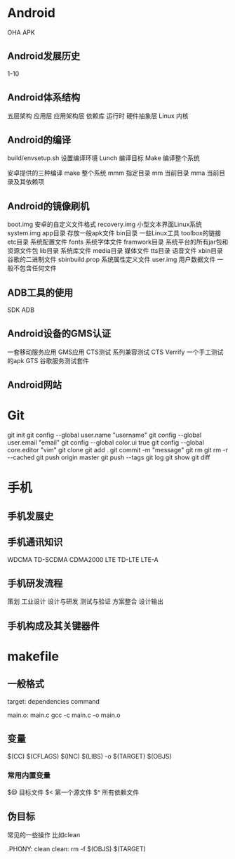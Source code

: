 # Android
OHA APK
## Android发展历史
1-10
## Android体系结构
五层架构
应用层
应用架构层
依赖库 运行时
硬件抽象层
Linux 内核
## Android的编译
build/envsetup.sh 设置编译环境
Lunch 编译目标
Make 编译整个系统

安卓提供的三种编译
make 整个系统
mmm 指定目录
mm 当前目录
mma 当前目录及其依赖项
## Android的镜像刷机
boot.img 安卓的自定义文件格式
recovery.img 小型文本界面Linux系统
system.img 
app目录 存放一般apk文件
bin目录 一些Linux工具 toolbox的链接
etc目录 系统配置文件
fonts 系统字体文件
framwork目录 系统平台的所有jar包和资源文件包
lib目录 系统库文件
media目录 媒体文件
tts目录 语音文件
xbin目录 谷歌的二进制文件
sbinbuild.prop 系统属性定义文件
user.img 用户数据文件 一般不包含任何文件
## ADB工具的使用
SDK
ADB

## Android设备的GMS认证
一套移动服务应用
GMS应用
CTS测试 系列兼容测试
CTS Verrify 一个手工测试的apk
GTS 谷歌服务测试套件
## Android网站

# Git
git init
git config --global user.name "username"
git config --global user.email "email"
git config --global color.ui true
git config --global core.editor "vim"
git clone
git add .
git commit -m "message"
git rm
git rm -r --cached
git push origin master
git push --tags
git log
git show
git diff

# 手机
## 手机发展史
## 手机通讯知识
WDCMA TD-SCDMA CDMA2000
LTE TD-LTE LTE-A

## 手机研发流程
策划 工业设计 设计与研发 测试与验证 方案整合 设计输出

## 手机构成及其关键器件

# makefile
## 一般格式
target: dependencies
    command

main.o: main.c
    gcc -c main.c -o main.o

## 变量
\$(CC) \$(CFLAGS) \$(INC) \$(LIBS) -o \$(TARGET) \$(OBJS)
### 常用内置变量
\$@ 目标文件
\$< 第一个源文件
\$^ 所有依赖文件

## 伪目标
常见的一些操作
比如clean

.PHONY: clean
clean:
    rm -f \$(OBJS) \$(TARGET)

